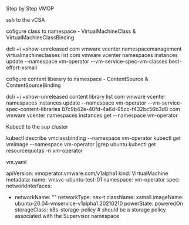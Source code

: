 Step by Step VMOP

ssh to the vCSA

cofigure class to namespace - VirtualMachineClass & VirtualMachineClassBinding

dcli +i +show-unreleased
com vmware vcenter namespacemanagement virtualmachineclasses list
com vmware vcenter namespaces instances update --namespace vm-operator --vm-service-spec-vm-classes best-effort-xsmall

cofigure content liberary to namespace - ContentSource & ContentSourceBinding

dcli +i +show-unreleased
content library list
com vmware vcenter namespaces instances update --namespace vm-operator --vm-service-spec-content-libraries 87c9b42e-40fd-4a6d-95cc-f432bc56b3d8
com vmware vcenter namespaces instances get --namespace vm-operator


Kubectl to the sup cluster

kubectl describe vmclassbinding --namespace vm-operator
kubectl get vmimage --namespace vm-operator |grep ubuntu
kubectl get resourcequotas -n vm-operator

vm.yaml

apiVersion: vmoperator.vmware.com/v1alpha1
kind: VirtualMachine
metadata:
  name: vmsvc-ubuntu-test-01
  namespace: vm-operator
spec:
  networkInterfaces:
  - networkName: ""
    networkType: nsx-t
  className: xsmall
  imageName: ubuntu-20.04-vmservice-v1alpha1.20210210
  powerState: poweredOn
  storageClass: k8s-storage-policy # should be a storage policy associated with the Supervisor namespace

  




